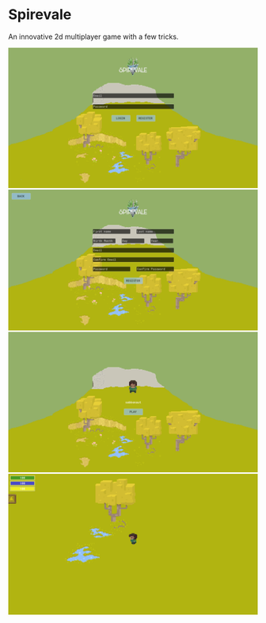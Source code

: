 # Spirevale

An innovative 2d multiplayer game with a few tricks.

![Login Screen](https://github.com/Grimview/spirevale/raw/master/screenshots/login.png "Screenshot of Login Screen")
![Register Screen](https://github.com/Grimview/spirevale/raw/master/screenshots/register.png "Screenshot of Register Screen")
![Characters Screen](https://github.com/Grimview/spirevale/raw/master/screenshots/characters.png "Screenshot of Characters Screen")
![Game](https://github.com/Grimview/spirevale/raw/master/screenshots/game.png "Screenshot of Game")